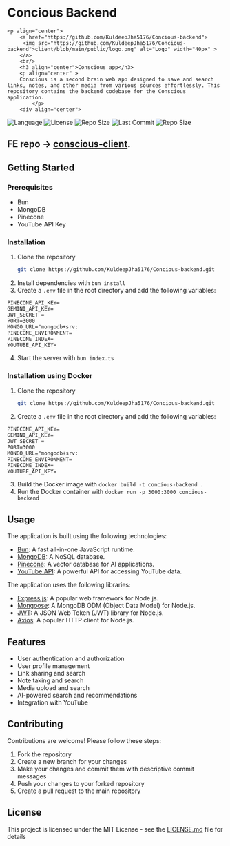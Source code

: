 # Concious Backend

    <p align="center">
        <a href="https://github.com/KuldeepJha5176/Concious-backend">
         <img src="https://github.com/KuldeepJha5176/Concious-backend">client/blob/main/public/logo.png" alt="Logo" width="40px" >
        </a>
        <br/>
        <h3 align="center">Conscious app</h3>
        <p align="center" >
        Conscious is a second brain web app designed to save and search links, notes, and other media from various sources effortlessly. This repository contains the backend codebase for the Conscious application.
            </p>
        <div align="center">

   
![Language](https://img.shields.io/github/Language/KuldeepJha5176/Concious-backend)
![License](https://img.shields.io/github/license/KuldeepJha5176/Concious-backend)
![Repo Size](https://img.shields.io/github/repo-size/KuldeepJha5176/Concious-backend)
![Last Commit](https://img.shields.io/github/last-commit/KuldeepJha5176/Concious-backend)
![Repo Size](https://img.shields.io/github/repo-size/KuldeepJha5176/Concious-backend)

  </div>
</p>

## FE repo -> [conscious-client](https://github.com/KuldeepJha5176/concious-frontend.git).

## Getting Started

### Prerequisites

- Bun
- MongoDB
- Pinecone
- YouTube API Key

### Installation

1.  Clone the repository
    ```bash
    git clone https://github.com/KuldeepJha5176/Concious-backend.git
    ```
2.  Install dependencies with `bun install`
3.  Create a `.env` file in the root directory and add the following variables:

```
PINECONE_API_KEY=
GEMINI_API_KEY= 
JWT_SECRET = 
PORT=3000
MONGO_URL="mongodb+srv:
PINECONE_ENVIRONMENT=
PINECONE_INDEX=
YOUTUBE_API_KEY=
```

4.  Start the server with `bun index.ts`

### Installation using Docker

1.  Clone the repository
    ```bash
    git clone https://github.com/KuldeepJha5176/Concious-backend.git
    ```
2.  Create a `.env` file in the root directory and add the following variables:

```
PINECONE_API_KEY=
GEMINI_API_KEY= 
JWT_SECRET = 
PORT=3000
MONGO_URL="mongodb+srv:
PINECONE_ENVIRONMENT=
PINECONE_INDEX=
YOUTUBE_API_KEY=
```

3.  Build the Docker image with `docker build -t concious-backend .`
4.  Run the Docker container with `docker run -p 3000:3000 concious-backend`

## Usage

The application is built using the following technologies:

- [Bun](https://bun.sh/): A fast all-in-one JavaScript runtime.
- [MongoDB](https://www.mongodb.com/): A NoSQL database.
- [Pinecone](https://www.pinecone.io/): A vector database for AI applications.
- [YouTube API](https://developers.google.com/youtube/v3/): A powerful API for accessing YouTube data.

The application uses the following libraries:

- [Express.js](https://expressjs.com/): A popular web framework for Node.js.
- [Mongoose](https://mongoosejs.com/): A MongoDB ODM (Object Data Model) for Node.js.
- [JWT](https://jwt.io/): A JSON Web Token (JWT) library for Node.js.
- [Axios](https://axios-http.com/): A popular HTTP client for Node.js.


## Features

- User authentication and authorization
- User profile management
- Link sharing and search
- Note taking and search
- Media upload and search
- AI-powered search and recommendations
- Integration with YouTube



## Contributing

Contributions are welcome! Please follow these steps:

1. Fork the repository
2. Create a new branch for your changes
3. Make your changes and commit them with descriptive commit messages
4. Push your changes to your forked repository
5. Create a pull request to the main repository

## License  
This project is licensed under the MIT License - see the [LICENSE.md](LICENSE.md) file for details

